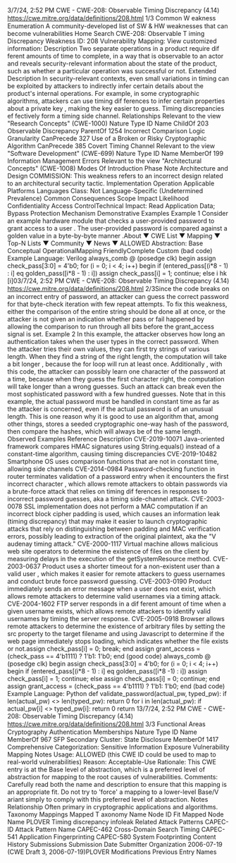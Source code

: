 3/7/24, 2:52 PM CWE - CWE-208: Observable Timing Discrepancy (4.14)
https://cwe.mitre.org/data/deﬁnitions/208.html 1/3
Common W eakness Enumeration
A community-developed list of SW & HW weaknesses that can become
vulnerabilities
Home Search
CWE-208: Observable T iming Discrepancy
Weakness ID: 208
Vulnerability Mapping: 
View customized information:
 Description
Two separate operations in a product require dif ferent amounts of time to complete, in a way that is observable to an actor and
reveals security-relevant information about the state of the product, such as whether a particular operation was successful or not.
 Extended Description
In security-relevant contexts, even small variations in timing can be exploited by attackers to indirectly infer certain details about the
product's internal operations. For example, in some cryptographic algorithms, attackers can use timing dif ferences to infer certain
properties about a private key , making the key easier to guess. Timing discrepancies ef fectively form a timing side channel.
 Relationships
 Relevant to the view "Research Concepts" (CWE-1000)
Nature Type ID Name
ChildOf 203 Observable Discrepancy
ParentOf 1254 Incorrect Comparison Logic Granularity
CanPrecede 327 Use of a Broken or Risky Cryptographic Algorithm
CanPrecede 385 Covert Timing Channel
 Relevant to the view "Software Development" (CWE-699)
Nature Type ID Name
MemberOf 199 Information Management Errors
 Relevant to the view "Architectural Concepts" (CWE-1008)
 Modes Of Introduction
Phase Note
Architecture and Design COMMISSION: This weakness refers to an incorrect design related to an architectural security tactic.
Implementation
Operation
 Applicable Platforms
Languages
Class: Not Language-Specific (Undetermined Prevalence)
 Common Consequences
Scope Impact Likelihood
Confidentiality
Access ControlTechnical Impact: Read Application Data; Bypass Protection Mechanism
 Demonstrative Examples
Example 1
Consider an example hardware module that checks a user-provided password to grant access to a user . The user-provided password
is compared against a golden value in a byte-by-byte manner .About ▼ CWE List ▼ Mapping ▼ Top-N Lists ▼ Community ▼ News ▼
ALLOWED
Abstraction: Base
Conceptual OperationalMapping
FriendlyComplete Custom
(bad code) Example Language: Verilog 
always\_comb @ (posedge clk)
begin
assign check\_pass[3:0] = 4'b0;
for (i = 0; i < 4; i++) begin
if (entered\_pass[(i\*8 - 1) : i] eq golden\_pass([i\*8 - 1) : i])
assign check\_pass[i] = 1;
continue;
else
i hk [i]03/7/24, 2:52 PM CWE - CWE-208: Observable Timing Discrepancy (4.14)
https://cwe.mitre.org/data/deﬁnitions/208.html 2/3Since the code breaks on an incorrect entry of password, an attacker can guess the correct password for that byte-check iteration
with few repeat attempts.
To fix this weakness, either the comparison of the entire string should be done all at once, or the attacker is not given an indication
whether pass or fail happened by allowing the comparison to run through all bits before the grant\_access signal is set.
Example 2
In this example, the attacker observes how long an authentication takes when the user types in the correct password.
When the attacker tries their own values, they can first try strings of various length. When they find a string of the right length, the
computation will take a bit longer , because the for loop will run at least once. Additionally , with this code, the attacker can possibly
learn one character of the password at a time, because when they guess the first character right, the computation will take longer than
a wrong guesses. Such an attack can break even the most sophisticated password with a few hundred guesses.
Note that in this example, the actual password must be handled in constant time as far as the attacker is concerned, even if the actual
password is of an unusual length. This is one reason why it is good to use an algorithm that, among other things, stores a seeded
cryptographic one-way hash of the password, then compare the hashes, which will always be of the same length.
 Observed Examples
Reference Description
CVE-2019-10071 Java-oriented framework compares HMAC signatures using String.equals() instead of a constant-time
algorithm, causing timing discrepancies
CVE-2019-10482 Smartphone OS uses comparison functions that are not in constant time, allowing side channels
CVE-2014-0984 Password-checking function in router terminates validation of a password entry when it encounters the
first incorrect character , which allows remote attackers to obtain passwords via a brute-force attack that
relies on timing dif ferences in responses to incorrect password guesses, aka a timing side-channel
attack.
CVE-2003-0078 SSL implementation does not perform a MAC computation if an incorrect block cipher padding is used,
which causes an information leak (timing discrepancy) that may make it easier to launch cryptographic
attacks that rely on distinguishing between padding and MAC verification errors, possibly leading to
extraction of the original plaintext, aka the "V audenay timing attack."
CVE-2000-1117 Virtual machine allows malicious web site operators to determine the existence of files on the client by
measuring delays in the execution of the getSystemResource method.
CVE-2003-0637 Product uses a shorter timeout for a non-existent user than a valid user , which makes it easier for
remote attackers to guess usernames and conduct brute force password guessing.
CVE-2003-0190 Product immediately sends an error message when a user does not exist, which allows remote
attackers to determine valid usernames via a timing attack.
CVE-2004-1602 FTP server responds in a dif ferent amount of time when a given username exists, which allows remote
attackers to identify valid usernames by timing the server response.
CVE-2005-0918 Browser allows remote attackers to determine the existence of arbitrary files by setting the src property
to the target filename and using Javascript to determine if the web page immediately stops loading,
which indicates whether the file exists or not.assign check\_pass[i] = 0;
break;
end
assign grant\_access = (check\_pass == 4'b1111) ? 1'b1: 1'b0;
end
(good code) 
always\_comb @ (posedge clk)
begin
assign check\_pass[3:0] = 4'b0;
for (i = 0; i < 4; i++) begin
if (entered\_pass[(i\*8 - 1) : i] eq golden\_pass([i\*8 -1) : i])
assign check\_pass[i] = 1;
continue;
else
assign check\_pass[i] = 0;
continue;
end
assign grant\_access = (check\_pass == 4'b1111) ? 1'b1: 1'b0;
end
(bad code) Example Language: Python 
def validate\_password(actual\_pw, typed\_pw):
if len(actual\_pw) <> len(typed\_pw):
return 0
for i in len(actual\_pw):
if actual\_pw[i] <> typed\_pw[i]:
return 0
return 13/7/24, 2:52 PM CWE - CWE-208: Observable Timing Discrepancy (4.14)
https://cwe.mitre.org/data/deﬁnitions/208.html 3/3
 Functional Areas
Cryptography
Authentication
 Memberships
Nature Type ID Name
MemberOf 967 SFP Secondary Cluster: State Disclosure
MemberOf 1417 Comprehensive Categorization: Sensitive Information Exposure
 Vulnerability Mapping Notes
Usage: ALLOWED (this CWE ID could be used to map to real-world vulnerabilities)
Reason: Acceptable-Use
Rationale:
This CWE entry is at the Base level of abstraction, which is a preferred level of abstraction for mapping to the root causes of
vulnerabilities.
Comments:
Carefully read both the name and description to ensure that this mapping is an appropriate fit. Do not try to 'force' a mapping to a
lower-level Base/V ariant simply to comply with this preferred level of abstraction.
 Notes
Relationship
Often primary in cryptographic applications and algorithms.
 Taxonomy Mappings
Mapped T axonomy Name Node ID Fit Mapped Node Name
PLOVER Timing discrepancy infoleak
 Related Attack Patterns
CAPEC-ID Attack Pattern Name
CAPEC-462 Cross-Domain Search Timing
CAPEC-541 Application Fingerprinting
CAPEC-580 System Footprinting
 Content History
 Submissions
Submission Date Submitter Organization
2006-07-19
(CWE Draft 3, 2006-07-19)PLOVER
 Modifications
 Previous Entry Names
